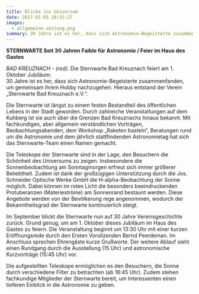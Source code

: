 ```yaml
---
title: Blicke ins Universum
date: 2017-01-01 18:31:27
images:
  - allgemeine-zeitung.png
summary: 30 Jahre ist es her, dass sich Astronomie-Begeisterte zusammenfanden, um gemeinsam ihrem Hobby nachzugehen. Hieraus entstand der Verein „Sternwarte Bad Kreuznach e.V.“
---
```


**STERNWARTE Seit 30 Jahren Faible für Astronomie / Feier im Haus des Gastes**

_BAD KREUZNACH - (red)._ Die Sternwarte Bad Kreuznach feiert am 1. Oktober Jubiläum:  
30 Jahre ist es her, dass sich Astronomie-Begeisterte zusammenfanden, um gemeinsam ihrem Hobby nachzugehen. Hieraus entstand der Verein „Sternwarte Bad Kreuznach e.V.“.

Die Sternwarte ist längst zu einem festen Bestandteil des öffentlichen Lebens in der Stadt geworden. Durch zahlreiche Veranstaltungen auf dem Kuhberg ist sie auch über die Grenzen Bad Kreuznachs hinaus bekannt. Mit fachkundigen, aber allgemein verständlichen Vorträgen, Beobachtungsabenden, dem Workshop „Raketen basteln“, Beratungen rund um die Astronomie und dem jährlich stattfindenden Astronomietag hat sich das Sternwarte-Team einen Namen gemacht.

Die Teleskope der Sternwarte sind in der Lage, den Besuchern die Schönheit des Universums zu zeigen. Insbesondere die Sonnenbeobachtung am Sonntagmorgen erfreut sich immer größerer Beliebtheit. Zudem ist dank der großzügigen Unterstützung durch die Jos. Schneider Optische Werke GmbH die H-alpha-Beobachtung der Sonne möglich. Dabei können im roten Licht die besonders beeindruckenden Protuberanzen (Materieströme) am Sonnenrand bestaunt werden. Diese Angebote werden von der Bevölkerung rege angenommen, wodurch der Bekanntheitsgrad der Sternwarte kontinuierlich steigt.

Im September blickt die Sternwarte nun auf 30 Jahre Vereinsgeschichte zurück. Grund genug, um am 1. Oktober dieses Jubiläum im Haus des Gastes zu feiern. Die Veranstaltung beginnt um 13:30 Uhr mit einer kurzen Eröffnungsrede durch den Ersten Vorsitzenden Bernd Peerdeman. Im Anschluss sprechen Ehrengäste kurze Grußworte. Der weitere Ablauf sieht einen Rundgang durch die Ausstellung (15 Uhr) und astronomische Kurzvorträge (15:45 Uhr) vor.

Die aufgestellten Teleskope ermöglichen es den Besuchern, die Sonne durch verschiedene Filter zu betrachten (ab 16:45 Uhr). Zudem stehen fachkundige Mitglieder der Sternwarte bereit, um Interessenten einen tieferen Einblick in die Astronomie zu geben.
